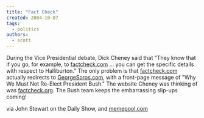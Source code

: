 ```yaml
---
title: "Fact Check"
created: 2004-10-07
tags:
  - politics
authors:
  - scott
---
```


During the Vice Presidential debate, Dick Cheney said that "They know that if you go, for example, to [factcheck.com](http://www.factcheck.com/) ... you can get the specific details with respect to Halliburton." The only problem is that [factcheck.com](http://www.factcheck.com/) actually redirects to [GeorgeSoros.com](http://www.georgesoros.com/), with a front-page message of "Why We Must Not Re-Elect President Bush." The website Cheney was thinking of was [factcheck.org](http://www.factcheck.org/). The Bush team keeps the embarrassing slip-ups coming!

via John Stewart on the Daily Show, and [memepool.com](http://www.memepool.com/)
